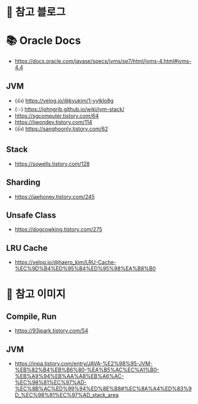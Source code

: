 # 📁 참고 블로그

# 📚 Oracle Docs
- https://docs.oracle.com/javase/specs/jvms/se7/html/jvms-4.html#jvms-4.4

## JVM
- (👍) https://velog.io/@kyukim/1-yylklo8g
- (💥) https://johngrib.github.io/wiki/jvm-stack/
- https://sgcomputer.tistory.com/64
- https://jiwondev.tistory.com/114
- (👍) https://sanghoonly.tistory.com/62

## Stack
- https://sowells.tistory.com/128

## Sharding
- https://jaehoney.tistory.com/245

## Unsafe Class
- https://dogcowking.tistory.com/275

## LRU Cache
- https://velog.io/@haero_kim/LRU-Cache-%EC%9D%B4%ED%95%B4%ED%95%98%EA%B8%B0

# 📂 참고 이미지

## Compile, Run
- https://93jpark.tistory.com/54

## JVM
- https://inpa.tistory.com/entry/JAVA-%E2%98%95-JVM-%EB%82%B4%EB%B6%80-%EA%B5%AC%EC%A1%B0-%EB%A9%94%EB%AA%A8%EB%A6%AC-%EC%98%81%EC%97%AD-%EC%8B%AC%ED%99%94%ED%8E%B8#%EC%8A%A4%ED%83%9D_%EC%98%81%EC%97%AD_stack_area
